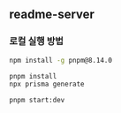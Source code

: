 ## readme-server

### 로컬 실행 방법

```bash
npm install -g pnpm@8.14.0

pnpm install
npx prisma generate
```

```bash
pnpm start:dev
```
